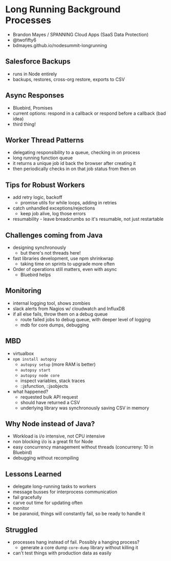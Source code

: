 # Long Running Background Processes
- Brandon Mayes / SPANNING Cloud Apps (SaaS Data Protection)
- @twofifty6
- bdmayes.github.io/nodesummit-longrunning

## Salesforce Backups
- runs in Node entirely
- backups, restores, cross-org restore, exports to CSV

## Async Responses
- Bluebird, Promises
- current options: respond in a callback or respond before a callback (bad idea)
- third thing!

## Worker Thread Patterns
- delegating responsibility to a queue, checking in on process
- long running function queue
- it returns a unique job id back the browser after creating it
- then periodically checks in on that job status from then on

## Tips for Robust Workers
- add retry logic, backoff
  - promise utils for while loops, adding in retries
- catch unhandled exceptions/rejections
  - keep job alive, log those errors
- resumability - leave breadcrumbs so it's resumable, not just restartable

## Challenges coming from Java
- designing synchronously
  - but there's not threads here!
- fast libraries development, use npm shrinkwrap
  - taking time on sprints to upgrade more often
- Order of operations still matters, even with async
  - Bluebird helps

## Monitoring
- internal logging tool, shows zombies
- slack alerts from Nagios w/ cloudwatch and InfluxDB
- if all else fails, throw them on a debug queue
  - route failed jobs to debug queue, with deeper level of logging
  - mdb for core dumps, debugging

## MBD
- virtualbox
- `npm install autopsy`
  - `autopsy setup` (more RAM is better)
  - `autopsy start`
  - `autopsy node core`
  - inspect variables, stack traces
  - ::jsfunction, ::jsobjects
- what happened?
  - requested bulk API request
  - should have returned a CSV
  - underlying library was synchronously saving CSV in memory

## Why Node instead of Java?
- Workload is i/o intensive, not CPU intensive
- non blocking i/o is a great fit for Node
- easy concurrency management without threads (concurreny: 10 in Bluebird)
- debugging without recompiling

## Lessons Learned
- delegate long-running tasks to workers
- message busses for interprocess communication
- fail gracefully
- carve out time for updating often
- monitor
- be paranoid, things will constantly fail, so be ready to handle it

## Struggled
- processes hang instead of fail. Possibly a hanging process?
  - generate a core dump `core-dump` library without killing it
- can't test things with production data as easily
